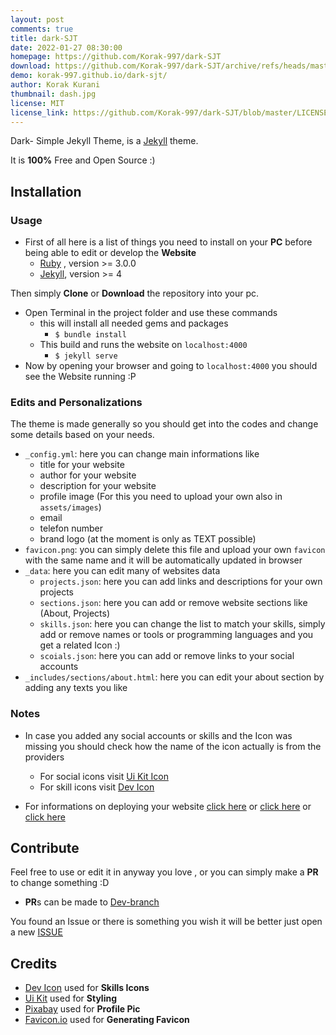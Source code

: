 ```yaml
---
layout: post
comments: true
title: dark-SJT
date: 2022-01-27 08:30:00
homepage: https://github.com/Korak-997/dark-SJT
download: https://github.com/Korak-997/dark-SJT/archive/refs/heads/master.zip
demo: korak-997.github.io/dark-sjt/
author: Korak Kurani
thumbnail: dash.jpg
license: MIT
license_link: https://github.com/Korak-997/dark-SJT/blob/master/LICENSE
---
```


Dark- Simple Jekyll Theme, is a [Jekyll](https://jekyllrb.com/) theme.

It is **100%** Free and Open Source :)

## Installation

### Usage

* First of all here is a list of things you need to install on your **PC** before being able to edit or develop the **Website**
  * [Ruby](https://www.ruby-lang.org/en/) , version >= 3.0.0
  * [Jekyll](https://jekyllrb.com/), version >= 4

Then simply **Clone** or **Download** the repository into your pc.

* Open Terminal in the project folder and use these commands
  * this will install all needed gems and packages
    * `$ bundle install`
  * This build and runs the website on `localhost:4000`
    * `$ jekyll serve`
* Now by opening your browser and going to `localhost:4000` you should see the Website running :P

### Edits and Personalizations

The theme is made generally so you should get into the codes and change some details based on your needs.

* `_config.yml`: here you can change main informations like
  * title for your website
  * author for your website
  * description for your website
  * profile image (For this you need to upload your own also in `assets/images`)
  * email
  * telefon number
  * brand logo (at the moment is only as TEXT possible)
* `favicon.png`: you can simply delete this file and upload your own `favicon` with the same name and it will be automatically updated in browser
* `_data`: here you can edit many of websites data
  * `projects.json`: here you can add links and descriptions for your own projects
  * `sections.json`: here you can add or remove website sections like (About, Projects)
  * `skills.json`: here you can change the list to match your skills, simply add or remove names or tools or programming languages and you get a related Icon :)
  * `scoials.json`: here you can add or remove links to your social accounts
* `_includes/sections/about.html`: here you can edit your about section by adding any texts you like

### Notes

* In case you added any social accounts or skills and the Icon was missing you should check how the name of the icon actually is from the providers
  * For social icons visit [Ui Kit Icon](https://getuikit.com/docs/icon)
  * For skill icons visit [Dev Icon](https://devicon.dev/)

* For informations on deploying your website [click here](https://jekyllrb.com/docs/github-pages/) or [click here](https://docs.github.com/en/pages/setting-up-a-github-pages-site-with-jekyll/creating-a-github-pages-site-with-jekyll) or [click here](https://www.moncefbelyamani.com/making-github-pages-work-with-latest-jekyll/)

## Contribute

Feel free to use or edit it in anyway you love , or you can simply make a **PR** to change something :D

* **PR**s can be made to [Dev-branch](https://github.com/Korak-997/dark-SJT/tree/dev)

You found an Issue or there is something you wish it will be better just open a new [ISSUE](https://github.com/Korak-997/dark-SJT/issues/new/choose)

## Credits

* [Dev Icon](https://devicon.dev/) used for **Skills Icons**
* [Ui Kit](https://getuikit.com/) used for **Styling**
* [Pixabay](https://pixabay.com/) used for **Profile Pic**
* [Favicon.io](https://favicon.io/) used for **Generating Favicon**

